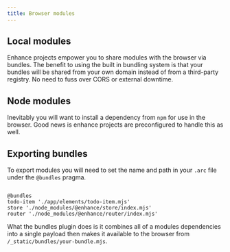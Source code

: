 ```yaml
---
title: Browser modules
---
```



## Local modules
Enhance projects empower you to share modules with the browser via bundles. The benefit to using the built in bundling system is that your bundles will be shared from your own domain instead of from a third-party registry. No need to fuss over CORS or external downtime.

## Node modules
Inevitably you will want to install a dependency from `npm` for use in the browser. Good news is enhance projects are preconfigured to handle this as well.

## Exporting bundles
To export modules you will need to set the name and path in your `.arc` file under the `@bundles` pragma.

```arc

@bundles
todo-item './app/elements/todo-item.mjs'
store './node_modules/@enhance/store/index.mjs'
router './node_modules/@enhance/router/index.mjs'
```
What the bundles plugin does is it combines all of a modules dependencies into a single payload then makes it available to the browser from `/_static/bundles/your-bundle.mjs`.



